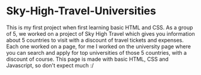 # Sky-High-Travel-Universities
This is my first project when first learning basic HTML and CSS.
As a group of 5, we worked on a project of Sky High Travel which gives you information about 5 countries to visit with a discount of travel tickets and expenses. Each one worked on a page, for me I worked on the university page where you can search and apply for top universities of those 5 countries, with a discount of course.
This page is made with basic HTML, CSS and Javascript, so don't expect much :/
